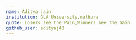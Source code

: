 ```yaml
---
name: Aditya jain
institution: GLA University,mathura
quote: Losers see the Pain,Winners see the Gain
github_user: adityaj48
---
```


